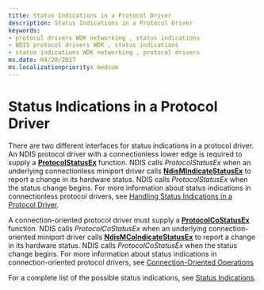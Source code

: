 ```yaml
---
title: Status Indications in a Protocol Driver
description: Status Indications in a Protocol Driver
keywords:
- protocol drivers WDK networking , status indications
- NDIS protocol drivers WDK , status indications
- status indications WDK networking , protocol drivers
ms.date: 04/20/2017
ms.localizationpriority: medium
---
```


# Status Indications in a Protocol Driver





There are two different interfaces for status indications in a protocol driver. An NDIS protocol driver with a connectionless lower edge is required to supply a [**ProtocolStatusEx**](/windows-hardware/drivers/ddi/ndis/nc-ndis-protocol_status_ex) function. NDIS calls *ProtocolStatusEx* when an underlying connectionless miniport driver calls [**NdisMIndicateStatusEx**](/windows-hardware/drivers/ddi/ndis/nf-ndis-ndismindicatestatusex) to report a change in its hardware status. NDIS calls *ProtocolStatusEx* when the status change begins. For more information about status indications in connectionless protocol drivers, see [Handling Status Indications in a Protocol Driver](handling-status-indications-in-a-protocol-driver.md).

A connection-oriented protocol driver must supply a [**ProtocolCoStatusEx**](/windows-hardware/drivers/ddi/ndis/nc-ndis-protocol_co_status_ex) function. NDIS calls *ProtocolCoStatusEx* when an underlying connection-oriented miniport driver calls [**NdisMCoIndicateStatusEx**](/windows-hardware/drivers/ddi/ndis/nf-ndis-ndismcoindicatestatusex) to report a change in its hardware status. NDIS calls *ProtocolCoStatusEx* when the status change begins. For more information about status indications in connection-oriented protocol drivers, see [Connection-Oriented Operations](connection-oriented-operations-performed-by-clients.md)

For a complete list of the possible status indications, see [Status Indications](/windows-hardware/drivers/ddi/_netvista/).

 


